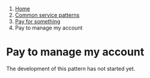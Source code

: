 1.  [Home](/docs/core/contents)
2.	[Common service patterns](/docs/core/common-service-patterns/overview)
3.  [Pay for something](/docs/documentation/core/common-service-patterns/service-patterns/pay-for-something/overview)
3.  Pay to manage my account

# Pay to manage my account

The development of this pattern has not started yet.
